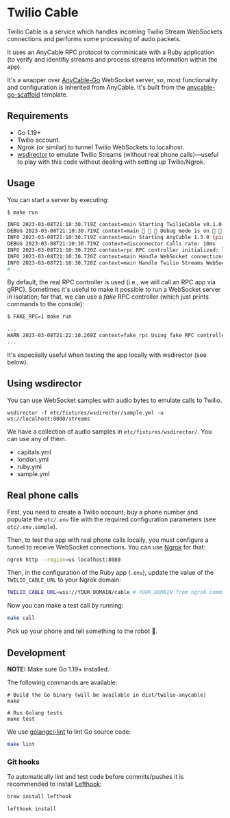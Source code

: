 # Twilio Cable

Twilio Cable is a service which handles incoming Twilio Stream WebSockets connections and performs some processing of audo packets.

It uses an AnyCable RPC protocol to comminicate with a Ruby application (to verify and identifiy streams and process streams information within the app).

It's a wrapper over [AnyCable-Go][anycable-go] WebSocket server, so, most functionality and configuration is inherited from AnyCable. It's built from the [anycable-go-scaffold](https://github.com/anycable/anycable-go-scaffold) template.

## Requirements

- Go 1.19+
- Twilio account.
- Ngrok (or similar) to tunnel Twilio WebSockets to localhost.
- [wsdirector][] to emulate Twilio Streams (without real phone calls)—useful to play with this code without dealing with setting up Twilio/Ngrok.

## Usage

You can start a server by executing:

```sh
$ make run

INFO 2023-03-08T21:10:30.719Z context=main Starting TwilioCable v0.1.0-4117db3
DEBUG 2023-03-08T21:10:30.719Z context=main 🔧 🔧 🔧 Debug mode is on 🔧 🔧 🔧
INFO 2023-03-08T21:10:30.719Z context=main Starting AnyCable 1.3.0 (pid: 23406, open file limit: 122880, gomaxprocs: 8)
DEBUG 2023-03-08T21:10:30.719Z context=disconnector Calls rate: 10ms
INFO 2023-03-08T21:10:30.720Z context=rpc RPC controller initialized: localhost:50051 (concurrency: 28, enable_tls: false, proto_versions: v1)
INFO 2023-03-08T21:10:30.720Z context=main Handle WebSocket connections at http://localhost:8080/cable
INFO 2023-03-08T21:10:30.720Z context=main Handle Twilio Streams WebSocket connections at ws://localhost:8080/streams
# ...
```

By default, the real RPC controller is used (i.e., we will call an RPC app via gRPC). Sometimes it's useful to make it possible to run a WebSocket server in isolation; for that, we can use a _fake_ RPC controller (which just prints commands to the console):

```sh
$ FAKE_RPC=1 make run

...
WARN 2023-03-08T21:22:10.269Z context=fake_rpc Using fake RPC controller
...
```

It's especiially useful when testing the app locally with wsdirector (see below).

## Using wsdirector

You can use WebSocket samples with audio bytes to emulate calls to Twilio.

```shell
wsdirector -f etc/fixtures/wsdirector/sample.yml -u ws://localhost:8080/streams
```

We have a collection of audio samples in `etc/fixtures/wsdirector/`. You can use any of them.

- capitals.yml
- london.yml
- ruby.yml
- sample.yml

## Real phone calls

First, you need to create a Twilio account, buy a phone number and populate the `etc/.env` file with the required configuration parameters (see `etc/.env.sample`).

Then, to test the app with real phone calls locally, you must configure a tunnel to receive WebSocket connections. You can use [Ngrok][] for that:

```sh
ngrok http --region=us localhost:8080
```

Then, in the configuration of the Ruby app (`.env`), update the value of the `TWILIO_CABLE_URL` to your Ngrok domain:

```sh
TWILIO_CABLE_URL=wss://YOUR_DOMAIN/cable # YOUR_DOMAIN from ngrok command
```

Now you can make a test call by running:

```sh
make call
```

Pick up your phone and tell something to the robot 🤖.

## Development

**NOTE:** Make sure Go 1.19+ installed.

The following commands are available:

```shell
# Build the Go binary (will be available in dist/twilio-anycable)
make

# Run Golang tests
make test
```

We use [golangci-lint](https://golangci-lint.run) to lint Go source code:

```sh
make lint
```

### Git hooks

To automatically lint and test code before commits/pushes it is recommended to install [Lefthook][lefthook]:

```sh
brew install lefthook

lefthook install
```

[anycable-go]: https://github.com/anycable/anycable-go
[lefthook]: https://github.com/evilmartians/lefthook
[wsdirector]: https://github.com/palkan/wsdirector
[Ngrok]: https://ngrok.com
